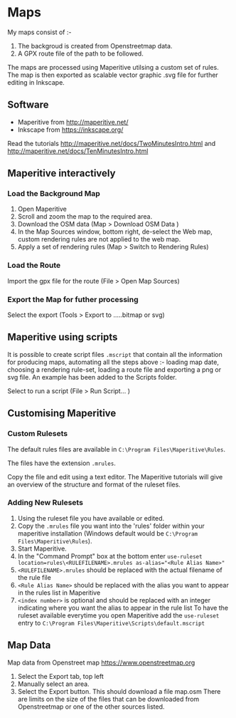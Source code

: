 # Maps

My maps consist of :-

1. The backgroud is created from Openstreetmap data.
2. A GPX route file of the path to be followed.

The maps are  processed using Maperitive utilsing a custom set of rules.
The map is then exported as scalable vector graphic .svg file for further editing in Inkscape.

## Software

- Maperitive from <http://maperitive.net/>
- Inkscape from <https://inkscape.org/>

Read the tutorials <http://maperitive.net/docs/TwoMinutesIntro.html> and <http://maperitive.net/docs/TenMinutesIntro.html>

## Maperitive interactively

### Load the Background Map

1. Open Maperitive
2. Scroll and zoom the map to the required area.
3. Download the OSM data (Map > Download OSM Data )
4. In the Map Sources window, bottom right, de-select the Web map, custom rendering rules are not applied to the web map.
5. Apply a set of rendering rules (Map > Switch to Rendering Rules)

### Load the Route

Import the gpx file for the route (File > Open Map Sources)

### Export the Map for futher processing

Select the export (Tools > Export to .....bitmap or svg)

## Maperitive using scripts

It is possible to create script files `.mscript` that contain all the information for producing maps, automating all the steps above :- loading map date, choosing a rendering rule-set, loading a route file and exporting a png or svg file. An example has been added to the Scripts folder.

Select to run a script (File > Run Script... )

## Customising Maperitive

### Custom Rulesets

The default rules files are available in `C:\Program Files\Maperitive\Rules`.

The files have the extension `.mrules`.

Copy the file and edit using a text editor. The Maperitive tutorials will give an overview of the structure and format of the ruleset files.

### Adding New Rulesets

1. Using the ruleset file you have available or edited.
2. Copy the `.mrules` file you want into the 'rules' folder within your maperitive installation (Windows default would be `C:\Program Files\Maperitive\Rules`).
3. Start Maperitive.
4. In the "Command Prompt" box at the bottom enter `use-ruleset location=rules\<RULEFILENAME>.mrules as-alias="<Rule Alias Name>"`
5. `<RULEFILENAME>.mrules` should be replaced with the actual filename of the rule file
6. `<Rule Alias Name>` should be replaced with the alias you want to appear in the rules list in Maperitive
7. `<index number>` is optional and should be replaced with an integer indicating where you want the alias to appear in the rule list
To have the ruleset available everytime you open Maperitive add the `use-ruleset` entry to  `C:\Program Files\Maperitive\Scripts\default.mscript`

## Map Data

Map data from Openstreet map <https://www.openstreetmap.org>

1. Select the Export tab, top left
2. Manually select an area.
3. Select the Export button. This should download a file map.osm
There are limits on the size of the files that can be downloaded from Openstreetmap or one of the other sources listed.
